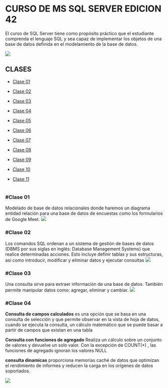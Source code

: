# CURSO DE MS SQL SERVER EDICION 42
El curso de SQL Server tiene como propósito práctico que el estudiante comprenda el lenguaje SQL y sea capaz de implementar los objetos de una base de datos definida en el modelamiento de la base de datos.

[![](https://assets.openshift.com/hubfs/Imported_Blog_Media/sql-server-2019.png)](https://assets.openshift.com/hubfs/Imported_Blog_Media/sql-server-2019.png)

## CLASES
* [Clase 01](#Clase-01)
  
* [Clase 02](#Clase-02)
  
* [Clase 03](#Clase-03)
  
* [Clase 04](#Clase-04)
  
* [Clase 05](#Clase-05)
  
* [Clase 06](#Clase-06)
  
* [Clase 07](#Clase-07)
  
* [Clase 08](#Clase-08)
  
* [Clase 09](#Clase-09)
  
* [Clase 10](#Clase-10)
  
* [Clase 11](#Clase-11)


#
#





### #Clase 01
Modelado de base de datos relacionales donde haremos un diagrama entidad relación para una base de datos de encuestas como los formularios de Google Meet.
[![](https://i.stack.imgur.com/64uOK.jpg)](https://i.stack.imgur.com/64uOK.jpg)

### #Clase 02
Los comandos SQL ordenan a un sistema de gestión de bases de datos (DBMS por sus siglas en inglés: Database Management Systems) que realice determinadas acciones. Esto incluye definir tablas y sus estructuras, así como introducir, modificar y eliminar datos y ejecutar consultas
[![](https://sqlserverdb.com/wp-content/uploads/2022/01/comandos-sql-server1.png)](https://sqlserverdb.com/wp-content/uploads/2022/01/comandos-sql-server1.png)

### #Clase 03
Una consulta sirve para extraer información de una base de datos. También permite manipular datos como: agregar, eliminar y cambiar.
[![](https://sqlserverdb.com/wp-content/uploads/2023/01/sql-consultas.jpg)](https://sqlserverdb.com/wp-content/uploads/2023/01/sql-consultas.jpg)

### #Clase 04
**Consulta de campos calculados** es una opción que se basa en una consulta de selección y que permite observar en la vista de hoja de datos, cuando se ejecuta la consulta, un cálculo matemático que se puede basar a partir de campos que existan en una tabla

**Consulta con funciones de agregado** Realiza un cálculo sobre un conjunto de valores y devuelve un solo valor. Con la excepción de COUNT(*) , las funciones de agregado ignoran los valores NULL

**consulta dinamicas** proporciona memorias caché de datos que optimizan el rendimiento de informes y reducen la carga en los orígenes de datos soportados.

[![](https://www.campusmvp.es/recursos/image.axd?picture=Valores-Agregados-SQL-Ej1.png)](https://www.campusmvp.es/recursos/image.axd?picture=Valores-Agregados-SQL-Ej1.png)







